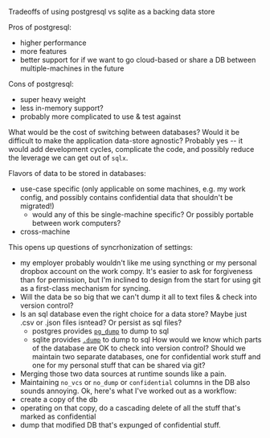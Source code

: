 Tradeoffs of using postgresql vs sqlite as a backing data store

Pros of postgresql:
- higher performance
- more features
- better support for if we want to go cloud-based or share a DB between multiple-machines in the future 

Cons of postgresql:
- super heavy weight
- less in-memory support?
- probably more complicated to use & test against

What would be the cost of switching between databases?
Would it be difficult to make the application data-store agnostic? Probably yes -- it would add development cycles, complicate the code, and possibly reduce the leverage we
can get out of `sqlx`.

Flavors of data to be stored in databases:
- use-case specific (only applicable on some machines, e.g. my work config, and possibly contains confidential data that shouldn't be migrated!)
  - would any of this be single-machine specific? Or possibly portable between work computers?
- cross-machine

This opens up questions of syncrhonization of settings:
- my employer probably wouldn't like me using syncthing or my personal dropbox account on the work compy.
  It's easier to ask for forgiveness than for permission, but I'm inclined to design
  from the start for using git as a first-class mechanism for syncing.
- Will the data be so big that we can't dump it all to text files & check into version control?
- Is an sql database even the right choice for a data store? Maybe just .csv or .json files isntead? Or persist as sql files?
  - postgres provides [`pg_dump`](https://www.postgresql.org/docs/current/backup-dump.html) to dump to sql
  - sqlite provides [`.dump`](https://www.sqlite.org/cli.html#dump) to dump to sql
How would we know which parts of the database are OK to check into version control?
Should we maintain two separate databases, one for confidential work stuff and one for my personal stuff
that can be shared via git?
- Merging those two data sources at runtime sounds like a pain.
- Maintaining `no_vcs` or `no_dump` or `confidential` columns in the DB also sounds annoying.
Ok, here's what I've worked out as a workflow:
- create a copy of the db
- operating on that copy, do a cascading delete of all the stuff that's marked as confidential
- dump that modified DB that's expunged of confidential stuff.
